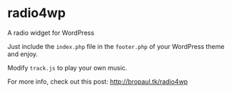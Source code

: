 radio4wp
========

A radio widget for WordPress

Just include the `index.php` file in the `footer.php` of your WordPress theme and enjoy.

Modify `track.js` to play your own music.

For more info, check out this post: http://bropaul.tk/radio4wp
